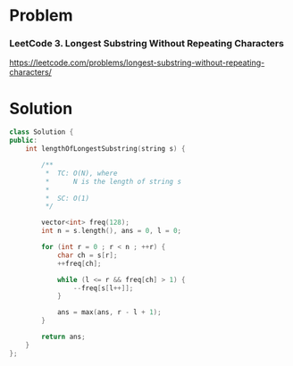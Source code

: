 
# Problem
### LeetCode 3. Longest Substring Without Repeating Characters
https://leetcode.com/problems/longest-substring-without-repeating-characters/

# Solution
```c++
class Solution {
public:
    int lengthOfLongestSubstring(string s) {

        /**
         *  TC: O(N), where
         *      N is the length of string s
         *
         *  SC: O(1)
         */

        vector<int> freq(128);
        int n = s.length(), ans = 0, l = 0;

        for (int r = 0 ; r < n ; ++r) {
            char ch = s[r];
            ++freq[ch];

            while (l <= r && freq[ch] > 1) {
                --freq[s[l++]];
            }

            ans = max(ans, r - l + 1);
        }

        return ans;
    }
};
```